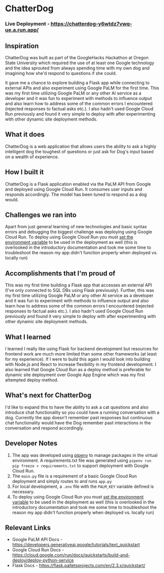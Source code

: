 # ChatterDog

### Live Deployment - https://chatterdog-y6wtdz7vwq-ue.a.run.app/

## Inspiration

ChatterDog was built as part of the GoogleHacks Hackathon at Oregon State University which required the use of at least one Google technology and the idea sprouted from always spending time with my own dog and imagining how she'd respond to questions if she could. 

It gave me a chance to explore building a Flask app while connecting to external APIs and also experiment using Google PaLM for the first time. This was my first time utilizing Google PaLM or any other AI service as a developer and it was fun to experiment with methods to influence output and also learn how to address some of the common errors I encountered (rejected responses to factual asks etc.). I also hadn't used Google Cloud Run previously and found it very simple to deploy with after experimenting with other dynamic site deployment methods.

## What it does

ChatterDog is a web application that allows users the ability to ask a highly intelligent dog the toughest of questions or just ask for Dog's input based on a wealth of experience.

## How I built it

ChatterDog is a Flask application enabled via the PaLM API from Google and deployed using Google Cloud Run. It consumes user inputs and responds accordingly. The model has been tuned to respond as a dog would.

## Challenges we ran into

Apart from just general learning of new technologies and basic syntax errors and debugging the biggest challenge was deploying using Google Cloud Run. To deploy using Google Cloud Run you must [set the environment variable](https://cloud.google.com/run/docs/configuring/services/environment-variables) to be used in the deployment as well (this is overlooked in the introductory documentation and took me some time to troubleshoot the reason my app didn't function properly when deployed vs. locally run)

## Accomplishments that I'm proud of

This was my first time building a Flask app that accesses an external API (I've only connected to SQL DBs using Flask previously). Further, this was my first time utilizing Google PaLM or any other AI service as a developer and it was fun to experiment with methods to influence output and also learn how to address some of the common errors I encountered (rejected responses to factual asks etc.). I also hadn't used Google Cloud Run previously and found it very simple to deploy with after experimenting with other dynamic site deployment methods.

## What I learned

I learned I really like using Flask for backend development but resources for frontend work are much more limited than some other frameworks (at least for my experience). If I were to build this again I would look into building with Node.js and React to increase flexibility in my frontend development. I also learned that Google Cloud Run as a deploy method is preferable for dynamic site deployment over Google App Engine which was my first attempted deploy method.

## What's next for ChatterDog

I'd like to expand this to have the ability to ask a cat questions and also introduce chat functionality so you could have a running conversation with a dog. Currently the app doesn't remember past responses but continuous chat functionality would have the Dog remember past interactions in the conversation and respond accordingly.

## Developer Notes
1. The app was developed using [pipenv](https://pipenv.pypa.io/en/latest/) to manage packages in the virtual environment. A requirements.txt file was generated using `pipenv run pip freeze > requirements.txt` to support deployment with Google Cloud Run.
2. The `main.py` file is a requirement of a basic Google Cloud Run deployment and simply routes to and runs `app.py`
3. For local development, a `.env` file with the `PALM_KEY` variable defined is necessary.
4. To deploy using Google Cloud Run you must [set the environment variable](https://cloud.google.com/run/docs/configuring/services/environment-variables) to be used in the deployment as well (this is overlooked in the introductory documentation and took me some time to troubleshoot the reason my app didn't function properly when deployed vs. locally run)

## Relevant Links

- Google PaLM API Docs - https://developers.generativeai.google/tutorials/text_quickstart
- Google Cloud Run Docs - https://cloud.google.com/run/docs/quickstarts/build-and-deploy/deploy-python-service
- Flask Docs - https://flask.palletsprojects.com/en/2.3.x/quickstart/


